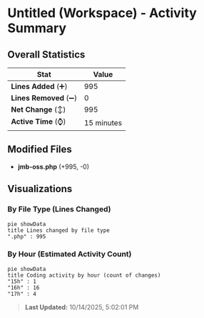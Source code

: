 # Untitled (Workspace) - Activity Summary 

## Overall Statistics

| Stat                   | Value                                                             |
| ---------------------- | ----------------------------------------------------------------- |
| **Lines Added** (➕)   | 995                                          |
| **Lines Removed** (➖) | 0                                        |
| **Net Change** (↕)    | 995                |
| **Active Time** (⌚)   | 15 minutes |


## Modified Files
- **jmb-oss.php** (+995, -0)

## Visualizations

### By File Type (Lines Changed)

```mermaid
pie showData
title Lines changed by file type
".php" : 995
```

### By Hour (Estimated Activity Count)

```mermaid
pie showData
title Coding activity by hour (count of changes)
"15h" : 1
"16h" : 16
"17h" : 4
```


> **Last Updated:** 10/14/2025, 5:02:01 PM